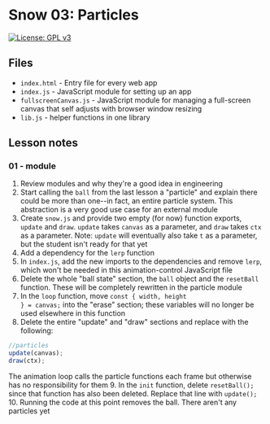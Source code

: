 # Snow 03: Particles

[![License: GPL v3](https://img.shields.io/badge/License-GPLv3-blue.svg)](https://www.gnu.org/licenses/gpl-3.0)

## Files

* <code>index.html</code> - Entry file for every web app
* <code>index.js</code> - JavaScript module for setting up an app
* <code>fullscreenCanvas.js</code> - JavaScript module for managing a full-screen canvas that self adjusts with browser window resizing
* <code>lib.js</code> - helper functions in one library

## Lesson notes

### 01 - module

1. Review modules and why they're a good idea in engineering
2. Start calling the <code>ball</code> from the last lesson a "particle" and explain there could be more than one--in fact, an entire particle system. This abstraction is a very good use case for an external module
3. Create <code>snow.js</code> and provide two empty (for now) function exports, <code>update</code> and <code>draw</code>. <code>update</code> takes <code>canvas</code> as a parameter, and <code>draw</code> takes <code>ctx</code> as a parameter. Note: <code>update</code> will eventually also take <code>t</code> as a parameter, but the student isn't ready for that yet
4. Add a dependency for the <code>lerp</code> function
5. In <code>index.js</code>, add the new imports to the dependencies and remove <code>lerp</code>, which won't be needed in this animation-control JavaScript file
6. Delete the whole "ball state" section, the <code>ball</code> object and the <code>resetBall</code> function. These will be completely rewritten in the particle module
7. In the <code>loop</code> function, move <code>const { width, height } = canvas;</code> into the "erase" section; these variables will no longer be used elsewhere in this function
8. Delete the entire "update" and "draw" sections and replace with the following:
```js
//particles
update(canvas);
draw(ctx);
```
The animation loop calls the particle functions each frame but otherwise has no responsibility for them
9. In the <code>init</code> function, delete <code>resetBall();</code> since that function has also been deleted. Replace that line with <code>update();</code>
10. Running the code at this point removes the ball. There aren't any particles yet